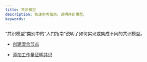 ```yaml
---
title: 共识模型
description: 快速参考指南，说明共识模型。
keywords:
---
```


“共识模型”类别中的“入门指南”说明了如何实现或集成不同的共识模型。

- [创建混合节点](/reference/how-to-guides/consensus-models/create-a-hybrid-node/)

- [添加工作量证明共识](/reference/how-to-guides/consensus-models/add-proof-of-work-consensus/)
